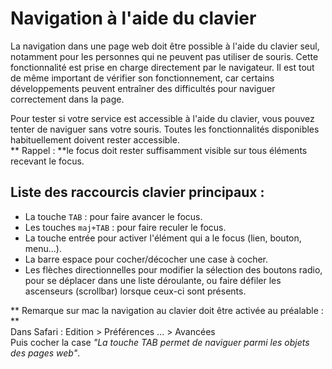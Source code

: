 # Navigation à l'aide du clavier

<script>$(document).ready(function () {
    setBreadcrumb([
        {"label":"Outils de test", "url": "./methodes-outils.html"},
        {"label":"Navigation à l'aide du clavier"}]);
});</script>

<span data-menuitem="methodes-outils"></span>

La navigation dans une page web doit être possible à l'aide du clavier seul, notamment pour les personnes qui ne peuvent pas utiliser de souris. Cette fonctionnalité est prise en charge directement par le navigateur. Il est tout de même important de vérifier son fonctionnement, car certains développements peuvent entraîner des difficultés pour naviguer correctement dans la page.
  
Pour tester si votre service est accessible à l'aide du clavier, vous pouvez tenter de naviguer sans votre souris. Toutes les fonctionnalités disponibles habituellement doivent rester accessible.  
** Rappel : **le focus doit rester suffisamment visible sur tous éléments recevant le focus.

## Liste des raccourcis clavier principaux : 
- La touche `TAB` : pour faire avancer le focus.
- Les touches `maj+TAB` : pour faire reculer le focus.
- La touche entrée pour activer l'élément qui a le focus (lien, bouton, menu...).
- La barre espace pour cocher/décocher une case à cocher.
- Les flèches directionnelles pour modifier la sélection des boutons radio, pour se déplacer dans une liste déroulante, ou faire défiler les ascenseurs (scrollbar) lorsque ceux-ci sont présents.

** Remarque sur mac la navigation au clavier doit être activée au préalable : **  
Dans Safari : Edition > Préférences ... > Avancées  
Puis cocher la case *"La touche TAB permet de naviguer parmi les objets des pages web"*.
<!--  This file is part of a11y-guidelines | Our vision of mobile & web accessibility guidelines and best practices, with valid/invalid examples.
 Copyright (C) 2016  Orange SA
 See the Creative Commons Legal Code Attribution-ShareAlike 3.0 Unported License for more details (LICENSE file). -->